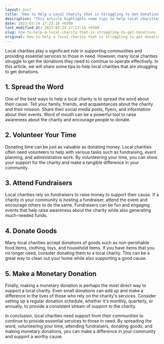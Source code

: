 ```yaml
---
layout: post
title: "How to Help a Local Charity that is Struggling to Get Donations?"
description: "This article highlights some tips to help local charities that are struggling to get donations. Learn how to support them and make a difference in your community."
date: 2023-03-24 17:23:16 +0300
last_modified_at: 2023-03-24 17:23:16 +0300
slug: how-to-help-a-local-charity-that-is-struggling-to-get-donations
original: How to help a local charity that is struggling to get donations?
---
```

Local charities play a significant role in supporting communities and providing essential services to those in need. However, many local charities struggle to get the donations they need to continue to operate effectively. In this article, we will share some tips to help local charities that are struggling to get donations.

## 1. Spread the Word

One of the best ways to help a local charity is to spread the word about their cause. Tell your family, friends, and acquaintances about the charity and their mission. Share their social media posts, flyers, and information about their events. Word of mouth can be a powerful tool to raise awareness about the charity and encourage people to donate.

## 2. Volunteer Your Time

Donating time can be just as valuable as donating money. Local charities often need volunteers to help with various tasks such as fundraising, event planning, and administrative work. By volunteering your time, you can show your support for the charity and make a tangible difference in your community.

## 3. Attend Fundraisers

Local charities rely on fundraisers to raise money to support their cause. If a charity in your community is hosting a fundraiser, attend the event and encourage others to do the same. Fundraisers can be fun and engaging events that help raise awareness about the charity while also generating much-needed funds.

## 4. Donate Goods

Many local charities accept donations of goods such as non-perishable food items, clothing, toys, and household items. If you have items that you no longer need, consider donating them to a local charity. This can be a great way to clean out your home while also supporting a good cause.

## 5. Make a Monetary Donation

Finally, making a monetary donation is perhaps the most direct way to support a local charity. Even small donations can add up and make a difference in the lives of those who rely on the charity's services. Consider setting up a regular donation schedule, whether it's monthly, quarterly, or annually, to provide a consistent stream of support to the charity.

In conclusion, local charities need support from their communities to continue to provide essential services to those in need. By spreading the word, volunteering your time, attending fundraisers, donating goods, and making monetary donations, you can make a difference in your community and support a worthy cause.